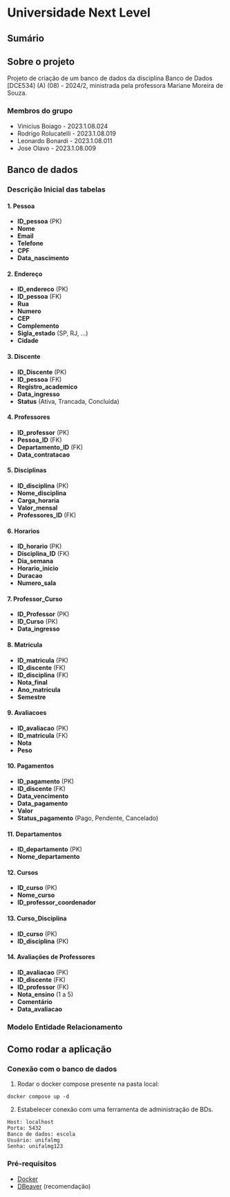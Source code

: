 # Universidade Next Level

## Sumário

## Sobre o projeto

Projeto de criação de um banco de dados da disciplina Banco de Dados [DCE534] (A) (08) - 2024/2, ministrada pela professora Mariane Moreira de Souza.

### Membros do grupo

- Vinicius Boiago - 2023.1.08.024
- Rodrigo Rolucatelli - 2023.1.08.019
- Leonardo Bonardi - 2023.1.08.011
- Jose Olavo - 2023.1.08.009

## Banco de dados

### Descrição Inicial das tabelas

#### **1. Pessoa**
- **ID_pessoa** (PK)
- **Nome**
- **Email**
- **Telefone**
- **CPF**
- **Data_nascimento**

#### **2. Endereço**
- **ID_endereco** (PK)
- **ID_pessoa** (FK)
- **Rua**
- **Numero**
- **CEP**
- **Complemento**
- **Sigla_estado** (SP, RJ, ...)
- **Cidade**

#### **3. Discente**
- **ID_Discente** (PK)
- **ID_pessoa** (FK)
- **Registro_academico**
- **Data_ingresso**
- **Status** (Ativa, Trancada, Concluída)

#### **4. Professores**
- **ID_professor** (PK)
- **Pessoa_ID** (FK)
- **Departamento_ID** (FK)
- **Data_contratacao**

#### **5. Disciplinas**
- **ID_disciplina** (PK)
- **Nome_disciplina**
- **Carga_horaria**
- **Valor_mensal**
- **Professores_ID** (FK)

#### **6. Horarios**
- **ID_horario** (PK)
- **Disciplina_ID** (FK)
- **Dia_semana**
- **Horario_inicio**
- **Duracao**
- **Numero_sala**

#### **7. Professor_Curso**
- **ID_Professor** (PK)
- **ID_Curso** (PK)
- **Data_ingresso**

#### **8. Matricula**
- **ID_matricula** (PK)
- **ID_discente** (FK)
- **ID_disciplina** (FK)
- **Nota_final**
- **Ano_matricula**
- **Semestre**

#### **9. Avaliacoes**
- **ID_avaliacao** (PK)
- **ID_matricula** (FK)
- **Nota**
- **Peso**

#### **10. Pagamentos**
- **ID_pagamento** (PK)
- **ID_discente** (FK)
- **Data_vencimento**
- **Data_pagamento**
- **Valor**
- **Status_pagamento** (Pago, Pendente, Cancelado)

#### **11. Departamentos**
- **ID_departamento** (PK)
- **Nome_departamento**

#### **12. Cursos**
- **ID_curso** (PK)
- **Nome_curso**
- **ID_professor_coordenador**

#### **13. Curso_Disciplina**
- **ID_curso** (PK)
- **ID_disciplina** (PK)

#### **14. Avaliações de Professores**
- **ID_avaliacao** (PK)
- **ID_discente** (FK)
- **ID_professor** (FK)
- **Nota_ensino** (1 a 5)
- **Comentário**
- **Data_avaliacao**

### Modelo Entidade Relacionamento

## Como rodar a aplicação

### Conexão com o banco de dados
1. Rodar o docker compose presente na pasta local:
```
docker compose up -d
```
2. Estabelecer conexão com uma ferramenta de administração de BDs.
```
Host: localhost
Porta: 5432
Banco de dados: escola
Usuário: unifalmg
Senha: unifalmg123
```


### Pré-requisitos

- [Docker](https://docs.docker.com/desktop/setup/install/windows-install/)
- [DBeaver](https://dbeaver.io/) (recomendação)
